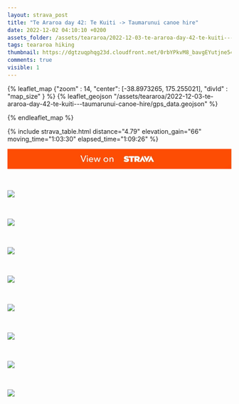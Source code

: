 ```yaml
---
layout: strava_post
title: "Te Araroa day 42: Te Kuiti -> Taumarunui canoe hire"
date: 2022-12-02 04:10:10 +0200
assets_folder: /assets/teararoa/2022-12-03-te-araroa-day-42-te-kuiti---taumarunui-canoe-hire
tags: teararoa hiking
thumbnail: https://dgtzuqphqg23d.cloudfront.net/0rbYPkvM8_bavgEYutjne54ntpV4-dNNCCPnZqKZvX8-1024x768.jpg
comments: true
visible: 1
---
```



{% leaflet_map {"zoom" : 14,
                  "center": [-38.8973265, 175.255021],
                 "divId" : "map_size" } %}
    {% leaflet_geojson "/assets/teararoa/2022-12-03-te-araroa-day-42-te-kuiti---taumarunui-canoe-hire/gps_data.geojson" %}

{% endleaflet_map %}





{% include strava_table.html distance="4.79" elevation_gain="66" moving_time="1:03:30" elapsed_time="1:09:26" %}

[![](/assets/strava.jpg)](https://www.strava.com/activities/8200102725)


<br />

![](https://dgtzuqphqg23d.cloudfront.net/ryBTKs1EoYWtraQyUBYby9ttWtRwLKQaRaNkbZEGduo-768x1024.jpg)


<br />

![](https://dgtzuqphqg23d.cloudfront.net/LuIv3LemcSyKMxtUHQ96k0tP2rKmVz4jFXzHnwDRH94-1024x768.jpg)


<br />

![](https://dgtzuqphqg23d.cloudfront.net/MWtptC5l92yGCCtTLUNcjmjYWdOZ1yy5K1LmGYzE-zY-1024x768.jpg)


<br />

![](https://dgtzuqphqg23d.cloudfront.net/ZbEpbkp8O17y4Z1vUgL4ZFSrTN9Wj67cNX23AjYwwiw-1024x768.jpg)


<br />

![](https://dgtzuqphqg23d.cloudfront.net/-Z3HjVJQKSU12RJ2LDLve3XNONqmhI2-eJTBQpFXcJ0-1024x768.jpg)


<br />

![](https://dgtzuqphqg23d.cloudfront.net/WNWkmwDh7KGmVBMNjnrJSsEkkAaly6vyAYHrtnZlPII-1024x768.jpg)


<br />

![](https://dgtzuqphqg23d.cloudfront.net/0rbYPkvM8_bavgEYutjne54ntpV4-dNNCCPnZqKZvX8-1024x768.jpg)


<br />

![](https://dgtzuqphqg23d.cloudfront.net/hQsnuX8AcwFuRZj6l0ZPqEV_NB4KIs-1qL1YJW3MbbA-768x1024.jpg)
